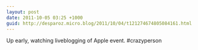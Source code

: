 ```yaml
---
layout: post
date: 2011-10-05 03:25 +1000
guid: http://desparoz.micro.blog/2011/10/04/t121274674805084161.html
---
```

Up early, watching liveblogging of Apple event. #crazyperson
